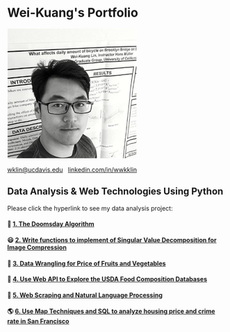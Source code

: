 # Wei-Kuang's Portfolio
<img src="Picture/me.jpg" height="300"> 

wklin@ucdavis.edu   &nbsp;  <a href = https://www.linkedin.com/in/wwkklin/> linkedin.com/in/wwkklin </a>


## Data Analysis &amp; Web Technologies Using Python
Please click the hyperlink to see my data analysis project:
#### :date: <a href = "https://nbviewer.jupyter.org/github/Wei-Kuang/STA141B/blob/master/HW1/hw1_2019.ipynb">1. The Doomsday Algorithm </a>  

#### :smiley: <a href = "https://nbviewer.jupyter.org/github/Wei-Kuang/STA141B/blob/master/HW2/hw2_2019.ipynb">2. Write functions to implement of Singular Value Decomposition for Image Compression</a> 

#### :watermelon: <a href = "https://nbviewer.jupyter.org/github/Wei-Kuang/STA141B/blob/master/HW3/hw3_2019_0728.ipynb">3. Data Wrangling for Price of Fruits and Vegetables</a> 

#### :pizza: <a href = "https://nbviewer.jupyter.org/github/Wei-Kuang/STA141B/blob/master/HW4/hw4_2019.ipynb">4. Use Web API to Explore the USDA Food Composition Databases</a>

#### :newspaper: <a href = "https://nbviewer.jupyter.org/github/Wei-Kuang/STA141B/blob/master/HW5/hw5_2019.ipynb">5. Web Scraping and Natural Language Processing</a>    

#### :earth_americas: <a href = "https://nbviewer.jupyter.org/github/Wei-Kuang/STA141B/blob/master/HW6/hw6_2019.ipynb">6. Use Map Techniques and SQL to analyze housing price and crime rate in San Francisco</a> 

[//]: # ( This is a markdown comment. #### :fries: <a href = "https://nbviewer.jupyter.org/Wei-Kuang/STA141B/blob/master/FInalProject/141B%20Final%20Project_2019.ipynb"> 7. Teamwork Project: Analyze Price, Rating, and Location Using Yelp Database </a> 
)



